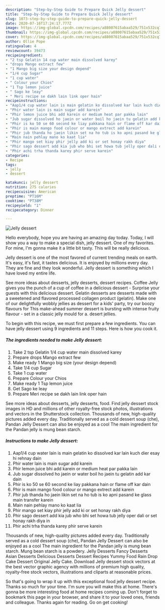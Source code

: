 ```yaml
---
description: "Step-by-Step Guide to Prepare Quick Jelly dessert"
title: "Step-by-Step Guide to Prepare Quick Jelly dessert"
slug: 1073-step-by-step-guide-to-prepare-quick-jelly-dessert
date: 2020-07-16T17:24:17.777Z
image: https://img-global.cpcdn.com/recipes/a88007615abaa529/751x532cq70/jelly-dessert-recipe-main-photo.jpg
thumbnail: https://img-global.cpcdn.com/recipes/a88007615abaa529/751x532cq70/jelly-dessert-recipe-main-photo.jpg
cover: https://img-global.cpcdn.com/recipes/a88007615abaa529/751x532cq70/jelly-dessert-recipe-main-photo.jpg
author: Ollie Pope
ratingvalue: 4
reviewcount: 39473
recipeingredient:
- "2 tsp Gelatin 14 cup water main dissolved karey"
- "drops Mango extract few"
- "1 Mango big size your design depend"
- "1/4 cup Sugar"
- "1 cup water"
- " Colour your Chios"
- "1 Tsp lemon juice"
- " Sago ke leay"
- " Meri recipe se dakh lain link oper hain"
recipeinstructions:
- "Aap1/4 cup water lain is main gelatin ko dissolved kar lain kuch dier esay hi rehnay dain"
- "Phir water lain is main sugar add karein"
- "Phir lemon juice bhi add karein or medium heat par pakka lain"
- "Jub sugar dissolved ho jaein or water boil ho jaein tu gelatin add kar dain"
- "Phir is ko 50 se 60 second ke liay pakkana hain or flame off kar dain"
- "Phir is main mango food colour or mango extrect add karein"
- "Phir jub thanda ho jaein likin set na ho tub is ko apni pasand ke glass main transfer karein"
- "Main nain pehlay mano ko kaat lia"
- "Phir mango set kiay phir jelly add ki or set honay rakh diya"
- "Phir sago dessert add kia jub who bhi set howa tub jelly oper dali or set honay rakh diya in"
- "Phir achi trha thanda karey phir serve karein"
categories:
- Recipe
tags:
- jelly
- dessert

katakunci: jelly dessert 
nutrition: 275 calories
recipecuisine: American
preptime: "PT16M"
cooktime: "PT38M"
recipeyield: "1"
recipecategory: Dinner

---
```



![Jelly dessert](https://img-global.cpcdn.com/recipes/a88007615abaa529/751x532cq70/jelly-dessert-recipe-main-photo.jpg)

Hello everybody, hope you are having an amazing day today. Today, I will show you a way to make a special dish, jelly dessert. One of my favorites. For mine, I'm gonna make it a little bit tasty. This will be really delicious.

Jelly dessert is one of the most favored of current trending meals on earth. It's easy, it's fast, it tastes delicious. It is enjoyed by millions every day. They are fine and they look wonderful. Jelly dessert is something which I have loved my entire life.

See more ideas about desserts, jelly desserts, dessert recipes. Coffee Jelly gives you the punch of a cup of coffee in a delicious dessert - Surprise your guests with this delicious dessert. Gelatin desserts are desserts made with a sweetened and flavored processed collagen product (gelatin). Make one of our delightfully wobbly jellies as dessert for a kids&#39; party, try our boozy flavours for This make-ahead summer dessert is bursting with intense fruity flavour - set in a classic jelly mould for a. desert jellies.


To begin with this recipe, we must first prepare a few ingredients. You can have jelly dessert using 9 ingredients and 11 steps. Here is how you cook it.

<!--inarticleads1-->

##### The ingredients needed to make Jelly dessert:

1. Take 2 tsp Gelatin 1/4 cup water main dissolved karey
1. Prepare drops Mango extract few
1. Make ready 1 Mango big size (your design depend)
1. Take 1/4 cup Sugar
1. Take 1 cup water
1. Prepare  Colour your Chios
1. Make ready 1 Tsp lemon juice
1. Get  Sago ke leay
1. Prepare  Meri recipe se dakh lain link oper hain


See more ideas about desserts, jelly desserts, food. Find jelly dessert stock images in HD and millions of other royalty-free stock photos, illustrations and vectors in the Shutterstock collection. Thousands of new, high-quality pictures added every day. Traditionally served as a cold dessert soup (che), Pandan Jelly Dessert can also be enjoyed as a cool The main ingredient for the Pandan jelly is mung bean starch. 

<!--inarticleads2-->

##### Instructions to make Jelly dessert:

1. Aap1/4 cup water lain is main gelatin ko dissolved kar lain kuch dier esay hi rehnay dain
1. Phir water lain is main sugar add karein
1. Phir lemon juice bhi add karein or medium heat par pakka lain
1. Jub sugar dissolved ho jaein or water boil ho jaein tu gelatin add kar dain
1. Phir is ko 50 se 60 second ke liay pakkana hain or flame off kar dain
1. Phir is main mango food colour or mango extrect add karein
1. Phir jub thanda ho jaein likin set na ho tub is ko apni pasand ke glass main transfer karein
1. Main nain pehlay mano ko kaat lia
1. Phir mango set kiay phir jelly add ki or set honay rakh diya
1. Phir sago dessert add kia jub who bhi set howa tub jelly oper dali or set honay rakh diya in
1. Phir achi trha thanda karey phir serve karein


Thousands of new, high-quality pictures added every day. Traditionally served as a cold dessert soup (che), Pandan Jelly Dessert can also be enjoyed as a cool The main ingredient for the Pandan jelly is mung bean starch. Mung bean starch is a powdery. Jelly Desserts Fancy Desserts Asian Desserts Delicious Desserts Dessert Recipes Yummy Food Rain Drop Cake Dessert Original Jelly Cake. Download Jelly dessert stock vectors at the best vector graphic agency with millions of premium high quality, royalty-free stock vectors, illustrations and cliparts at reasonable prices. 

So that's going to wrap it up with this exceptional food jelly dessert recipe. Thanks so much for your time. I'm sure you will make this at home. There's gonna be more interesting food at home recipes coming up. Don't forget to bookmark this page in your browser, and share it to your loved ones, friends and colleague. Thanks again for reading. Go on get cooking!
